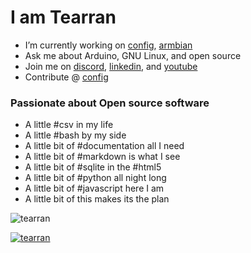 

I am Tearran
==================

- I’m currently working on [config](https://github.com/armbian/configng), [armbian](armbian.com) 
- Ask me about Arduino, GNU Linux, and open source
- Join me on [discord](https://discord.gg/nT5Gtxqh), [linkedin](https://www.linkedin.com/in/travelingaspie/), and [youtube](https://www.youtube.com/channel/UCXvIoCBNDBQCyS3bUiBFjQA)
- Contribute @ [config](https://github.com/armbian/configng) 
### Passionate about Open source software 
- A little #csv in my life
- A little #bash by my side
- A little bit of #documentation all I need
- A little bit of #markdown is what I see
- A little bit of #sqlite in the #html5
- A little bit of #python all night long
- A little bit of #javascript here I am
- A little bit of this makes its the plan


![tearran](https://komarev.com/ghpvc/?username=tearran&label=Profile%20views&color=0e75b6&style=flat)

[![tearran](https://github-profile-trophy.vercel.app/?username=tearran&theme=onedark&row=2&column=4)](https://github.com/ryo-ma/github-profile-trophy)

<!--
![tearran](https://github-readme-stats.vercel.app/api/top-langs?username=tearran&show_icons=true&locale=en&layout=compact&theme=onedark)

![tearran](https://github-readme-stats.vercel.app/api?username=tearran&theme=onedark&show_icons=true&locale=en)

![tearran](https://github-readme-streak-stats.herokuapp.com/?user=tearran&theme=onedark)

-->
